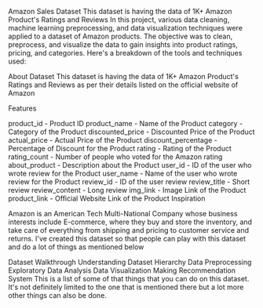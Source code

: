 Amazon Sales Dataset
This dataset is having the data of 1K+ Amazon Product's Ratings and Reviews
In this project, various data cleaning, machine learning preprocessing, and data visualization techniques were applied to a dataset of Amazon products. The objective was to clean, preprocess, and visualize the data to gain insights into product ratings, pricing, and categories. Here's a breakdown of the tools and techniques used:



About Dataset
This dataset is having the data of 1K+ Amazon Product's Ratings and Reviews as per their details listed on the official website of Amazon

Features

product_id - Product ID
product_name - Name of the Product
category - Category of the Product
discounted_price - Discounted Price of the Product
actual_price - Actual Price of the Product
discount_percentage - Percentage of Discount for the Product
rating - Rating of the Product
rating_count - Number of people who voted for the Amazon rating
about_product - Description about the Product
user_id - ID of the user who wrote review for the Product
user_name - Name of the user who wrote review for the Product
review_id - ID of the user review
review_title - Short review
review_content - Long review
img_link - Image Link of the Product
product_link - Official Website Link of the Product
Inspiration

Amazon is an American Tech Multi-National Company whose business interests include E-commerce, where they buy and store the inventory, and take care of everything from shipping and pricing to customer service and returns. I've created this dataset so that people can play with this dataset and do a lot of things as mentioned below

Dataset Walkthrough
Understanding Dataset Hierarchy
Data Preprocessing
Exploratory Data Analysis
Data Visualization
Making Recommendation System
This is a list of some of that things that you can do on this dataset. It's not definitely limited to the one that is mentioned there but a lot more other things can also be done.
